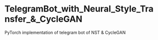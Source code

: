 # TelegramBot_with_Neural_Style_Transfer_&_CycleGAN
PyTorch implementation of telegram bot of NST &amp; CycleGAN
